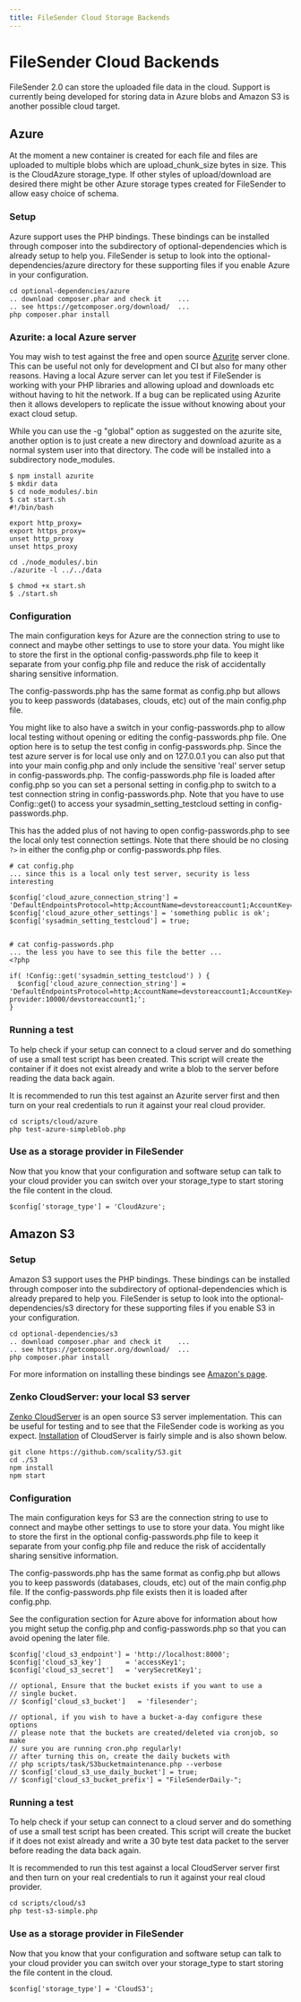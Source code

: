 ```yaml
---
title: FileSender Cloud Storage Backends
---
```


# FileSender Cloud Backends

FileSender 2.0 can store the uploaded file data in the cloud. Support
is currently being developed for storing data in Azure blobs and
Amazon S3 is another possible cloud target.

## Azure

At the moment a new container is created for each file and files are
uploaded to multiple blobs which are upload_chunk_size bytes in size.
This is the CloudAzure storage_type. If other styles of
upload/download are desired there might be other Azure storage types
created for FileSender to allow easy choice of schema.

### Setup

Azure support uses the PHP bindings. These bindings can be installed
through composer into the subdirectory of optional-dependencies which
is already setup to help you. FileSender is setup to look into the
optional-dependencies/azure directory for these supporting files if
you enable Azure in your configuration.

```
cd optional-dependencies/azure
.. download composer.phar and check it    ...
.. see https://getcomposer.org/download/  ...
php composer.phar install
```

### Azurite: a local Azure server

You may wish to test against the free and open source
[Azurite](https://github.com/azure/azurite) server clone. This can
be useful not only for development and CI but also for many other
reasons. Having a local Azure server can let you test if FileSender is
working with your PHP libraries and allowing upload and downloads etc
without having to hit the network. If a bug can be replicated using
Azurite then it allows developers to replicate the issue without
knowing about your exact cloud setup.

While you can use the -g "global" option as suggested on the azurite
site, another option is to just create a new directory and download
azurite as a normal system user into that directory. The code will be
installed into a subdirectory node_modules. 

```
$ npm install azurite
$ mkdir data
$ cd node_modules/.bin
$ cat start.sh 
#!/bin/bash

export http_proxy=
export https_proxy=
unset http_proxy
unset https_proxy

cd ./node_modules/.bin
./azurite -l ../../data

$ chmod +x start.sh
$ ./start.sh

```

### Configuration

The main configuration keys for Azure are the connection string to use
to connect and maybe other settings to use to store your data. You
might like to store the first in the optional config-passwords.php
file to keep it separate from your config.php file and reduce the risk
of accidentally sharing sensitive information.

The config-passwords.php has the same format as config.php but allows
you to keep passwords (databases, clouds, etc) out of the main
config.php file.

You might like to also have a switch in your config-passwords.php to
allow local testing without opening or editing the
config-passwords.php file. One option here is to setup the test config
in config-passwords.php. Since the test azure server is for local use
only and on 127.0.0.1 you can also put that into your main config.php
and only include the sensitive 'real' server setup in
config-passwords.php. The config-passwords.php file is loaded after
config.php so you can set a personal setting in config.php to switch
to a test connection string in config-passwords.php. Note that you have
to use Config::get() to access your sysadmin_setting_testcloud setting in
config-passwords.php.

This has the added plus of not having to open config-passwords.php to
see the local only test connection settings. Note that there should be
no closing `?>` in either the config.php or config-passwords.php
files.

```
# cat config.php
... since this is a local only test server, security is less interesting

$config['cloud_azure_connection_string'] = 'DefaultEndpointsProtocol=http;AccountName=devstoreaccount1;AccountKey=Eby8vdM02xNOcqFlqUwJPLlmEtlCDXJ1OUzFT50uSRZ6IFsuFq2UVErCz4I6tq/K1SZFPTOtr/KBHBeksoGMGw==;BlobEndpoint=http://127.0.0.1:10000/devstoreaccount1;';
$config['cloud_azure_other_settings'] = 'something public is ok';
$config['sysadmin_setting_testcloud'] = true;


# cat config-passwords.php
... the less you have to see this file the better ...
<?php

if( !Config::get('sysadmin_setting_testcloud') ) {
  $config['cloud_azure_connection_string'] = 'DefaultEndpointsProtocol=http;AccountName=devstoreaccount1;AccountKey=Eby8vdM02xNOcqFlqUwJPLlmEtlCDXJ1OUzFT50uSRZ6IFsuFq2UVErCz4I6tq/K1SZFPTOtr/KBHBeksoGMGw==;BlobEndpoint=http://myrealazure-provider:10000/devstoreaccount1;';
}
```



### Running a test

To help check if your setup can connect to a cloud server and do
something of use a small test script has been created. This script
will create the container if it does not exist already and write a
blob to the server before reading the data back again.

It is recommended to run this test against an Azurite server first and
then turn on your real credentials to run it against your real cloud
provider.

```
cd scripts/cloud/azure
php test-azure-simpleblob.php
```

### Use as a storage provider in FileSender

Now that you know that your configuration and software setup can talk
to your cloud provider you can switch over your storage_type to start
storing the file content in the cloud.


```
$config['storage_type'] = 'CloudAzure';
```

## Amazon S3


### Setup

Amazon S3 support uses the PHP bindings. These bindings can be installed
through composer into the subdirectory of optional-dependencies which
is already prepared to help you. FileSender is setup to look into the
optional-dependencies/s3 directory for these supporting files if
you enable S3 in your configuration.

```
cd optional-dependencies/s3
.. download composer.phar and check it    ...
.. see https://getcomposer.org/download/  ...
php composer.phar install
```

For more information on installing these bindings see [Amazon's page](https://docs.aws.amazon.com/sdk-for-php/v3/developer-guide/getting-started_installation.html).


### Zenko CloudServer: your local S3 server

[Zenko CloudServer](https://github.com/scality/cloudserver) is an open source
S3 server implementation. This can be useful for testing and to see
that the FileSender code is working as you expect. [Installation](https://s3-server.readthedocs.io/en/latest/GETTING_STARTED.html#installation) of CloudServer is fairly simple and is also
shown below.

```
git clone https://github.com/scality/S3.git
cd ./S3
npm install
npm start
```

### Configuration

The main configuration keys for S3 are the connection string to use
to connect and maybe other settings to use to store your data. You
might like to store the first in the optional config-passwords.php
file to keep it separate from your config.php file and reduce the risk
of accidentally sharing sensitive information.

The config-passwords.php has the same format as config.php but allows
you to keep passwords (databases, clouds, etc) out of the main
config.php file. If the config-passwords.php file exists then it is
loaded after config.php.

See the configuration section for Azure above for information about how
you might setup the config.php and config-passwords.php so that you can
avoid opening the later file.

```
$config['cloud_s3_endpoint'] = 'http://localhost:8000';
$config['cloud_s3_key']      = 'accessKey1';
$config['cloud_s3_secret']   = 'verySecretKey1';

// optional, Ensure that the bucket exists if you want to use a
// single bucket. 
// $config['cloud_s3_bucket']   = 'filesender';

// optional, if you wish to have a bucket-a-day configure these options
// please note that the buckets are created/deleted via cronjob, so make
// sure you are running cron.php regularly!
// after turning this on, create the daily buckets with
// php scripts/task/S3bucketmaintenance.php --verbose
// $config['cloud_s3_use_daily_bucket'] = true;
// $config['cloud_s3_bucket_prefix'] = "FileSenderDaily-";
```

### Running a test

To help check if your setup can connect to a cloud server and do
something of use a small test script has been created. This script
will create the bucket if it does not exist already and write a 30
byte test data packet to the server before reading the data back
again.

It is recommended to run this test against a local CloudServer server first and
then turn on your real credentials to run it against your real cloud
provider.

```
cd scripts/cloud/s3
php test-s3-simple.php
```


### Use as a storage provider in FileSender

Now that you know that your configuration and software setup can talk
to your cloud provider you can switch over your storage_type to start
storing the file content in the cloud.


```
$config['storage_type'] = 'CloudS3';
```
